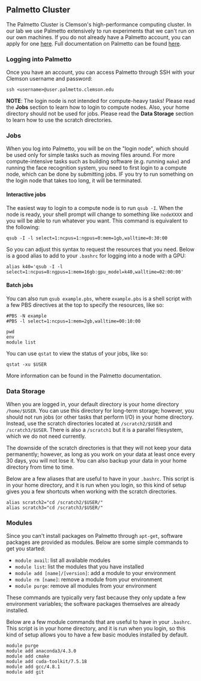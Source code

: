 ## Palmetto Cluster

The Palmetto Cluster is Clemson's high-performance computing cluster. In our lab we use Palmetto extensively to run experiments that we can't run on our own machines. If you do not already have a Palmetto account, you can apply for one [here](https://citi.sites.clemson.edu/new-account/). Full documentation on Palmetto can be found [here](https://www.palmetto.clemson.edu/palmetto/).

### Logging into Palmetto

Once you have an account, you can access Palmetto through SSH with your Clemson username and password:
```
ssh <username>@user.palmetto.clemson.edu
```

__NOTE__: The login node is not intended for compute-heavy tasks! Please read the __Jobs__ section to learn how to login to compute nodes. Also, your home directory should not be used for jobs. Please read the __Data Storage__ section to learn how to use the scratch directories.

### Jobs

When you log into Palmetto, you will be on the "login node", which should be used only for simple tasks such as moving files around. For more compute-intensive tasks such as building software (e.g. running `make`) and running the face recognition system, you need to first login to a compute node, which can be done by submitting jobs. IF you try to run something on the login node that takes too long, it will be terminated.

#### Interactive jobs

The easiest way to login to a compute node is to run `qsub -I`. When the node is ready, your shell prompt will change to something like `nodeXXXX` and you will be able to run whatever you want. This command is equivalent to the following:
```
qsub -I -l select=1:ncpus=1:ngpus=0:mem=1gb,walltime=0:30:00
```

So you can adjust this syntax to request the resources that you need. Below is a good alias to add to your `.bashrc` for logging into a node with a GPU:
```
alias k40='qsub -I -l select=1:ncpus=8:ngpus=1:mem=16gb:gpu_model=k40,walltime=02:00:00'
```

#### Batch jobs

You can also run `qsub example.pbs`, where `example.pbs` is a shell script with a few PBS directives at the top to specify the resources, like so:
```
#PBS -N example
#PBS -l select=1:ncpus=1:mem=2gb,walltime=00:10:00

pwd
env
module list
```

You can use `qstat` to view the status of your jobs, like so:
```
qstat -xu $USER
```

More information can be found in the Palmetto documentation.

### Data Storage

When you are logged in, your default directory is your home directory `/home/$USER`. You can use this directory for long-term storage; however, you should not run jobs (or other tasks that perform I/O) in your home directory. Instead, use the scratch directories located at `/scratch2/$USER` and `/scratch3/$USER`. There is also a `/scratch1` but it is a parallel filesystem, which we do not need currently.

The downside of the scratch directories is that they will not keep your data permanently; however, as long as you work on your data at least once every 30 days, you will not lose it. You can also backup your data in your home directory from time to time.

Below are a few aliases that are useful to have in your `.bashrc`. This script is in your home directory, and it is run when you login, so this kind of setup gives you a few shortcuts when working with the scratch directories.
```
alias scratch2="cd /scratch2/$USER/"
alias scratch3="cd /scratch3/$USER/"
```

### Modules

Since you can't install packages on Palmetto through `apt-get`, software packages are provided as modules. Below are some simple commands to get you started:

- `module avail`: list all available modules
- `module list`: list the modules that you have installed
- `module add [name]/[version]`: add a module to your environment
- `module rm [name]`: remove a module from your environment
- `module purge`: remove all modules from your environment

These commands are typically very fast because they only update a few environment variables; the software packages themselves are already installed.

Below are a few module commands that are useful to have in your `.bashrc`. This script is in your home directory, and it is run when you login, so this kind of setup allows you to have a few basic modules installed by default.
```
module purge
module add anaconda3/4.3.0
module add cmake
module add cuda-toolkit/7.5.18
module add gcc/4.8.1
module add git
```
